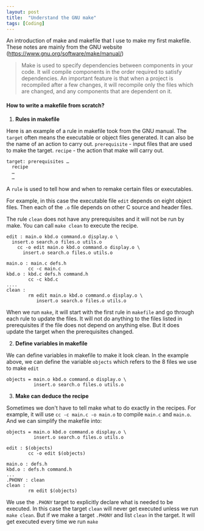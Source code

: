```yaml
---
layout: post
title:  "Understand the GNU make"
tags: [Coding]
---
```


An introduction of make and makefile that I use to make my first makefile. These notes are mainly from the GNU website (https://www.gnu.org/software/make/manual/)

> Make is used to specify dependencies between components in your code. It will compile components in the order required to satisfy dependencies. An important feature is that when a project is recompiled after a few changes, it will recompile only the files which are changed, and any components that are dependent on it.

#### How to write a makefile from scratch? ####

1. **Rules in makefile**

Here is an example of a rule in makefile took from the GNU manual. The `target` often means the executable or object files generated. It can also be the name of an action to carry out. `prerequisite` - input files that are used to make the target. `recipe` - the action that make will carry out.
```
target: prerequisites …
  recipe
  …
  …
```
A `rule` is used to tell how and when to remake certain files or executables.

For example, in this case the executable file `edit` depends on eight object files. Then each of the `.o` file depends on other C source and header files.

The rule `clean` does not have any prerequisites and it will not be run by make. You can call `make clean` to execute the recipe.
```
edit : main.o kbd.o command.o display.o \
  insert.o search.o files.o utils.o
    cc -o edit main.o kbd.o command.o display.o \
      insert.o search.o files.o utils.o

main.o : main.c defs.h
        cc -c main.c
kbd.o : kbd.c defs.h command.h
        cc -c kbd.c
....
clean :
        rm edit main.o kbd.o command.o display.o \
           insert.o search.o files.o utils.o
```
When we run `make`, it will start with the first rule in `makefile` and go through each rule to update the files. It will not do anything to the files listed in prerequisites if the file does not depend on anything else. But it does update the target when the prerequisites changed.

2. **Define variables in makefile**

We can define variables in makefile to make it look clean. In the example above, we can define the variable `objects` which refers to the 8 files we use to make `edit`

```
objects = main.o kbd.o command.o display.o \
          insert.o search.o files.o utils.o
```

3. **Make can deduce the recipe**

Sometimes we don't have to tell make what to do exactly in the recipes. For example, it will use `cc -c main.c -o main.o` to compile `main.c` and `main.o`. And we can simplify the makefile into:

```
objects = main.o kbd.o command.o display.o \
          insert.o search.o files.o utils.o

edit : $(objects)
        cc -o edit $(objects)

main.o : defs.h
kbd.o : defs.h command.h
...
.PHONY : clean
clean :
        rm edit $(objects)
```
We use the `.PHONY` target to explicitly declare what is needed to be executed. In this case the target `clean` will never get executed unless we run `make clean`. But if we make a target `.PHONY` and list `clean` in the target. It will get executed every time we run `make`
